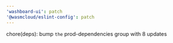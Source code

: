 ```yaml
---
'washboard-ui': patch
'@wasmcloud/eslint-config': patch
---
```


chore(deps): bump `the` prod-dependencies group with 8 updates
